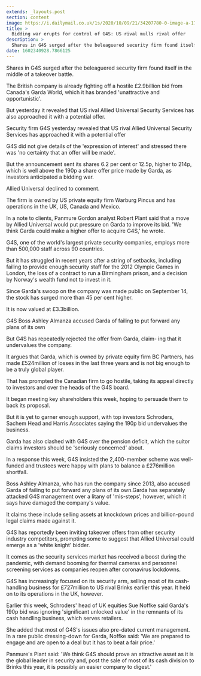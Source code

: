 ```yaml
--- 
extends: _layouts.post 
section: content 
image: https://i.dailymail.co.uk/1s/2020/10/09/21/34207780-0-image-a-17_1602274492252.jpg 
title: > 
  Bidding war erupts for control of G4S: US rival mulls rival offer 
description: > 
  Shares in G4S surged after the beleaguered security firm found itself in the middle of a takeover battle.But yesterday it revealed that US rival Allied Universal Security Services has also approached it with a potential offer.Security firm G4S yesterday revealed that US rival Allied Universal Security Services has approached it with a potential offerG4S did not give details of the 'expression of interest' and stressed there was 'no certainty that an offer will be made'.'We think Garda could make a higher offer to acquire G4S,' he wrote.It comes as the security services market has received a boost during the pandemic, with demand booming for thermal cameras and personnel screening services as companies reopen after coronavirus lockdowns. 
date: 1602340928.7866125 
--- 
```

Shares in G4S surged after the beleaguered security firm found itself in the middle of a takeover battle.

The British company is already fighting off a hostile £2.9billion bid from Canada's Garda World, which it has branded 'unattractive and opportunistic'.

But yesterday it revealed that US rival Allied Universal Security Services has also approached it with a potential offer.

Security firm G4S yesterday revealed that US rival Allied Universal Security Services has approached it with a potential offer

G4S did not give details of the 'expression of interest' and stressed there was 'no certainty that an offer will be made'.

But the announcement sent its shares 6.2 per cent or 12.5p, higher to 214p, which is well above the 190p a share offer price made by Garda, as investors anticipated a bidding war.

Allied Universal declined to comment.

The firm is owned by US private equity firm Warburg Pincus and has operations in the UK, US, Canada and Mexico.

In a note to clients, Panmure Gordon analyst Robert Plant said that a move by Allied Universal would put pressure on Garda to improve its bid. 'We think Garda could make a higher offer to acquire G4S,' he wrote.

G4S, one of the world's largest private security companies, employs more than 500,000 staff across 90 countries.

But it has struggled in recent years after a string of setbacks, including failing to provide enough security staff for the 2012 Olympic Games in London, the loss of a contract to run a Birmingham prison, and a decision by Norway's wealth fund not to invest in it.

Since Garda's swoop on the company was made public on September 14, the stock has surged more than 45 per cent higher.

It is now valued at £3.3billion.

G4S Boss Ashley Almanza accused Garda of failing to put forward any plans of its own

But G4S has repeatedly rejected the offer from Garda, claim- ing that it undervalues the company.

It argues that Garda, which is owned by private equity firm BC Partners, has made £524million of losses in the last three years and is not big enough to be a truly global player.

That has prompted the Canadian firm to go hostile, taking its appeal directly to investors and over the heads of the G4S board.

It began meeting key shareholders this week, hoping to persuade them to back its proposal.

But it is yet to garner enough support, with top investors Schroders, Sachem Head and Harris Associates saying the 190p bid undervalues the business.

Garda has also clashed with G4S over the pension deficit, which the suitor claims investors should be 'seriously concerned' about.

In a response this week, G4S insisted the 2,400-member scheme was well-funded and trustees were happy with plans to balance a £276million shortfall.

Boss Ashley Almanza, who has run the company since 2013, also accused Garda of failing to put forward any plans of its own.Garda has separately attacked G4S management over a litany of 'mis-steps', however, which it says have damaged the company's value.

It claims these include selling assets at knockdown prices and billion-pound legal claims made against it.

G4S has reportedly been inviting takeover offers from other security industry competitors, prompting some to suggest that Allied Universal could emerge as a 'white knight' bidder.

It comes as the security services market has received a boost during the pandemic, with demand booming for thermal cameras and personnel screening services as companies reopen after coronavirus lockdowns.

G4S has increasingly focused on its security arm, selling most of its cash-handling business for £727million to US rival Brinks earlier this year. It held on to its operations in the UK, however.

Earlier this week, Schroders' head of UK equities Sue Noffke said Garda's 190p bid was ignoring 'significant unlocked value' in the remnants of its cash handling business, which serves retailers.

She added that most of G4S's issues also pre-dated current management. In a rare public dressing-down for Garda, Noffke said: 'We are prepared to engage and are open to a deal but it has to beat a fair price.'

Panmure's Plant said: 'We think G4S should prove an attractive asset as it is the global leader in security and, post the sale of most of its cash division to Brinks this year, it is possibly an easier company to digest.'